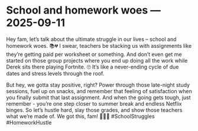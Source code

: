 # School and homework woes — 2025-09-11

Hey fam, let’s talk about the ultimate struggle in our lives – school and homework woes. 📚💔 I swear, teachers be stacking us with assignments like they’re getting paid per worksheet or something. And don’t even get me started on those group projects where you end up doing all the work while Derek sits there playing Fortnite. 🙄 It’s like a never-ending cycle of due dates and stress levels through the roof.

But hey, we gotta stay positive, right? Power through those late-night study sessions, fuel up on snacks, and remember that feeling of satisfaction when you finally submit that last assignment. And when the going gets tough, just remember - you’re one step closer to summer break and endless Netflix binges. So let’s hustle hard, slay those grades, and show those teachers what we’re made of. We got this, fam! 💪🏼✨ #SchoolStruggles #HomeworkHustle